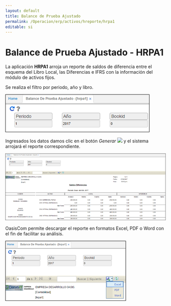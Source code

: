 ```yaml
---
layout: default
title: Balance de Prueba Ajustado
permalink: /Operacion/erp/activos/hreporte/hrpa1
editable: si
---
```



# Balance de Prueba Ajustado - HRPA1

La aplicación **HRPA1** arroja un reporte de saldos de diferencia entre el esquema del Libro Local, las Diferencias e IFRS con la información del módulo de activos fijos.

Se realiza el filtro por periodo, año y libro.  

![](hrpa3.png)

Ingresados los datos damos clic en el botón _Generar_ ![](actualizar.png) y el sistema arrojará el reporte correspondiente.  

![](hrpa4.png)

OasisCom permite descargar el reporte en formatos Excel, PDF o Word con el fin de facilitar su análisis.  

![](hrpa5.png)




